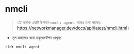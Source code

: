 # nmcli

> এই কমান্ড একটি উপনাম `nmcli agent`.
> আরও তথ্য পাবেন: <https://networkmanager.dev/docs/api/latest/nmcli.html>।

- মূল কমান্ডের জন্য ডকুমেন্টেশন দেখুন:

`tldr nmcli agent`
